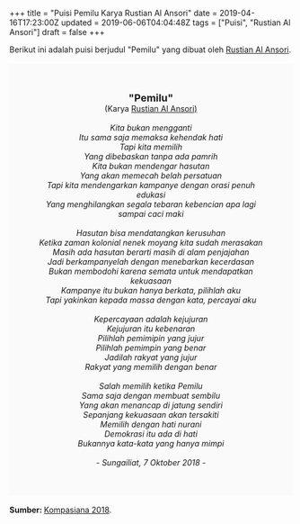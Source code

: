 +++
title = "Puisi Pemilu Karya Rustian Al Ansori"
date = 2019-04-16T17:23:00Z
updated = 2019-06-06T04:04:48Z
tags = ["Puisi", "Rustian Al Ansori"]
draft = false
+++

<div dir="ltr" style="text-align: left;" trbidi="on"><div dir="ltr" style="text-align: left;" trbidi="on"><div dir="ltr" style="text-align: left;" trbidi="on"><div style="text-align: justify;">Berikut ini adalah puisi berjudul "Pemilu" yang dibuat oleh <a href="https://www.kompasiana.com/rustian" target="_blank">Rustian Al Ansori</a>. </div><br /><div style="background: #FAFAFA; font-size: 14px; height: auto; margin: 0 auto; padding: 50px; text-align: center; width: auto;"><span style="font-size: 18px;"><b>"Pemilu"</b></span><br />(Karya <a href="https://www.sekata.web.id/tags/rustian-al-ansori" target="_blank">Rustian Al Ansori)</a> <br /><br /><i>Kita bukan mengganti<br />Itu sama saja memaksa kehendak hati<br />Tapi kita memilih<br />Yang dibebaskan tanpa ada pamrih<br />Kita bukan mendengar hasutan<br />Yang akan memecah belah persatuan<br />Tapi kita mendengarkan kampanye dengan orasi penuh edukasi<br />Yang menghilangkan segala tebaran kebencian apa lagi sampai caci maki<br /><br />Hasutan bisa mendatangkan kerusuhan<br />Ketika zaman kolonial nenek moyang kita sudah merasakan<br />Masih ada hasutan berarti masih di alam penjajahan<br />Jadi berkampanyelah dengan menebarkan kecerdasan<br />Bukan membodohi karena semata untuk mendapatkan kekuasaan<br />Kampanye itu bukan hanya berkata, pilihlah aku<br />Tapi yakinkan kepada massa dengan kata, percayai aku<br /><br />Kepercayaan adalah kejujuran<br />Kejujuran itu kebenaran<br />Pilihlah pemimipin yang jujur<br />Pilihlah pemimpin yang benar<br />Jadilah rakyat yang jujur<br />Rakyat yang memilih dengan benar<br /><br />Salah memilih ketika Pemilu<br />Sama saja dengan membuat sembilu<br />Yang akan menancap di jatung sendiri<br />Sepanjang kekuasaan akan tersakiti<br />Memilih dengan hati nurani<br />Demokrasi itu ada di hati<br />Bukannya kata-kata yang hanya mimpi<br /><br />- Sungailiat, 7 Oktober 2018 -</i> </div></div></div><br /><div style="text-align: justify;"><b>Sumber: </b> <a href="https://www.kompasiana.com/rustian/5bba0d93677ffb61557d5385/puisi-pemilu?page=all" target="_blank">Kompasiana 2018</a>.</div></div>
